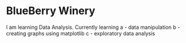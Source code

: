 # BlueBerry Winery

I am learning Data Analysis.
Currently learning 
 a - data manipulation 
 b - creating graphs using matplotlib
 c - exploratory data analysis
